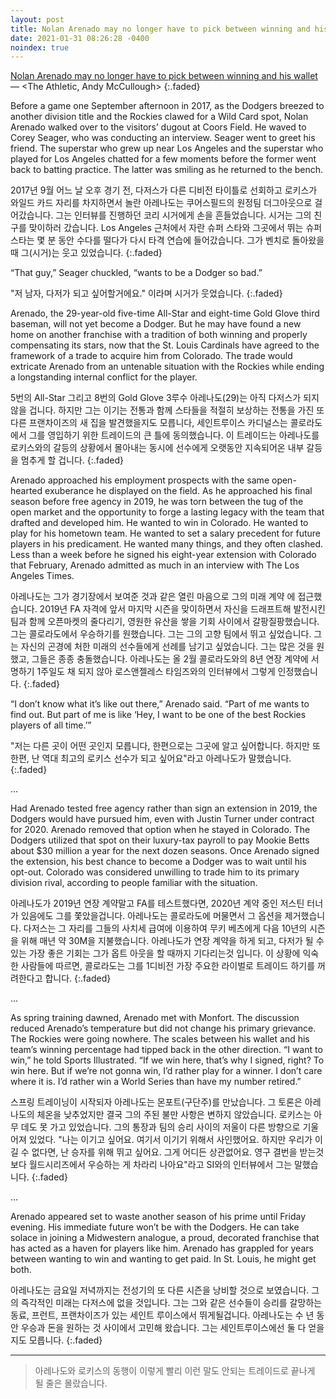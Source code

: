 ```yaml
---
layout: post
title: Nolan Arenado may no longer have to pick between winning and his wallet
date: 2021-01-31 08:26:28 -0400
noindex: true
---
```


[Nolan Arenado may no longer have to pick between winning and his wallet](https://theathletic.com/2353921/2021/01/29/nolan-arenado-may-no-longer-have-to-pick-between-winning-and-his-wallet/) &mdash; <The Athletic, Andy McCullough>
{:.faded}

Before a game one September afternoon in 2017, as the Dodgers breezed to another division title and the Rockies clawed for a Wild Card spot, Nolan Arenado walked over to the visitors’ dugout at Coors Field. He waved to Corey Seager, who was conducting an interview. Seager went to greet his friend. The superstar who grew up near Los Angeles and the superstar who played for Los Angeles chatted for a few moments before the former went back to batting practice. The latter was smiling as he returned to the bench.

2017년 9월 어느 날 오후 경기 전, 다저스가 다른 디비전 타이틀로 선회하고 로키스가 와일드 카드 자리를 차지하면서 놀란 아레나도는 쿠어스필드의 원정팀 더그아웃으로 걸어갔습니다. 그는 인터뷰를 진행하던 코리 시거에게 손을 흔들었습니다. 시거는 그의 친구를 맞이하러 갔습니다. Los Angeles 근처에서 자란 슈퍼 스타와 그곳에서 뛰는 슈퍼 스타는 몇 분 동안 수다를 떨다가 다시 타격 연습에 들어갔습니다. 그가 벤치로 돌아왔을 때 그(시거)는 웃고 있었습니다.
{:.faded}

“That guy,” Seager chuckled, “wants to be a Dodger so bad.”

"저 남자, 다저가 되고 싶어할거에요." 이라며 시거가 웃었습니다.
{:.faded}

Arenado, the 29-year-old five-time All-Star and eight-time Gold Glove third baseman, will not yet become a Dodger. But he may have found a new home on another franchise with a tradition of both winning and properly compensating its stars, now that the St. Louis Cardinals have agreed to the framework of a trade to acquire him from Colorado. The trade would extricate Arenado from an untenable situation with the Rockies while ending a longstanding internal conflict for the player.

5번의 All-Star 그리고 8번의 Gold Glove 3루수 아레나도(29)는 아직 다저스가 되지 않을 겁니다. 하지만 그는 이기는 전통과 함께 스타들을 적절히 보상하는 전통을 가진 또 다른 프랜차이즈의 새 집을 발견했을지도 모릅니다, 세인트루이스 카디널스는 콜로라도에서 그를 영입하기 위한 트레이드의 큰 틀에 동의했습니다. 이 트레이드는 아레나도를 로키스와의 갈등의 상황에서 몰아내는 동시에 선수에게 오랫동안 지속되어온 내부 갈등을 멈추게 할 겁니다.
{:.faded}

Arenado approached his employment prospects with the same open-hearted exuberance he displayed on the field. As he approached his final season before free agency in 2019, he was torn between the tug of the open market and the opportunity to forge a lasting legacy with the team that drafted and developed him. He wanted to win in Colorado. He wanted to play for his hometown team. He wanted to set a salary precedent for future players in his predicament. He wanted many things, and they often clashed. Less than a week before he signed his eight-year extension with Colorado that February, Arenado admitted as much in an interview with The Los Angeles Times.

아레나도는 그가 경기장에서 보여준 것과 같은 열린 마음으로 그의 미래 계약 에 접근했습니다. 2019년 FA 자격에 앞서 마지막 시즌을 맞이하면서 자신을 드래프트해 발전시킨 팀과 함께 오픈마켓의 줄다리기, 영원한 유산을 쌓을 기회 사이에서 갈팡질팡했습니다. 그는 콜로라도에서 우승하기를 원했습니다. 그는 그의 고향 팀에서 뛰고 싶었습니다. 그는 자신의 곤경에 처한 미래의 선수들에게 선례를 남기고 싶었습니다. 그는 많은 것을 원했고, 그들은 종종 충돌했습니다. 아레나도는 올 2월 콜로라도와의 8년 연장 계약에 서명하기 1주일도 채 되지 않아 로스앤젤레스 타임즈와의 인터뷰에서 그렇게 인정했습니다.
{:.faded}

“I don’t know what it’s like out there,” Arenado said. “Part of me wants to find out. But part of me is like ‘Hey, I want to be one of the best Rockies players of all time.’”

"저는 다른 곳이 어떤 곳인지 모릅니다, 한편으로는 그곳에 알고 싶어합니다. 하지만 또 한편, 난 역대 최고의 로키스 선수가 되고 싶어요"라고 아레나도가 말했습니다.
{:.faded}

...

Had Arenado tested free agency rather than sign an extension in 2019, the Dodgers would have pursued him, even with Justin Turner under contract for 2020. Arenado removed that option when he stayed in Colorado. The Dodgers utilized that spot on their luxury-tax payroll to pay Mookie Betts about $30 million a year for the next dozen seasons. Once Arenado signed the extension, his best chance to become a Dodger was to wait until his opt-out. Colorado was considered unwilling to trade him to its primary division rival, according to people familiar with the situation.

아레나도가 2019년 연장 계약말고 FA를 테스트했다면, 2020년 계약 중인 저스틴 터너가 있음에도 그를 쫓았을겁니다. 아레나도는 콜로라도에 머물면서 그 옵션을 제거했습니다. 다저스는 그 자리를 그들의 사치세 급여에 이용하여 무키 베츠에게 다음 10년의 시즌을 위해 매년 약 30M을 지불했습니다. 아레나도가 연장 계약을 하게 되고, 다저가 될 수 있는 가장 좋은 기회는 그가 옵트 아웃을 할 때까지 기다리는것 입니다. 이 상황에 익숙한 사람들에 따르면, 콜로라도는 그를 1디비전 가장 주요한 라이벌로 트레이드 하기를 꺼려한다고 합니다.
{:.faded}

...

As spring training dawned, Arenado met with Monfort. The discussion reduced Arenado’s temperature but did not change his primary grievance. The Rockies were going nowhere. The scales between his wallet and his team’s winning percentage had tipped back in the other direction. “I want to win,” he told Sports Illustrated. “If we win here, that’s why I signed, right? To win here. But if we’re not gonna win, I’d rather play for a winner. I don’t care where it is. I’d rather win a World Series than have my number retired.”

스프링 트레이닝이 시작되자 아레나도는 몬포트(구단주)를 만났습니다. 그 토론은 아레나도의 체온을 낮추었지만 결국 그의 주된 불만 사항은 변하지 않았습니다. 로키스는 아무 데도 못 가고 있었습니다. 그의 통장과 팀의 승리 사이의 저울이 다른 방향으로 기울어져 있었다. "나는 이기고 싶어요. 여기서 이기기 위해서 사인했어요. 하지만 우리가 이길 수 없다면, 난 승자를 위해 뛰고 싶어요. 그게 어디든 상관없어요. 영구 결번을 받는것보다 월드시리즈에서 우승하는 게 차라리 나아요"라고 SI와의 인터뷰에서 그는 말했습니다.
{:.faded}

...

Arenado appeared set to waste another season of his prime until Friday evening. His immediate future won’t be with the Dodgers. He can take solace in joining a Midwestern analogue, a proud, decorated franchise that has acted as a haven for players like him. Arenado has grappled for years between wanting to win and wanting to get paid. In St. Louis, he might get both.

아레나도는 금요일 저녁까지는 전성기의 또 다른 시즌을 낭비할 것으로 보였습니다. 그의 즉각적인 미래는 다저스에 없을 것입니다. 그는 그와 같은 선수들이 승리를 갈망하는 동료, 프런트, 프랜차이즈가 있는 세인트 루이스에서 뛰게될겁니다. 아레나도는 수 년 동안 우승과 돈을 원하는 것 사이에서 고민해 왔습니다. 그는 세인트루이스에선 둘 다 얻을지도 모릅니다.
{:.faded}

---

> 아레나도와 로키스의 동행이 이렇게 빨리 이런 말도 안되는 트레이드로 끝나게 될 줄은 몰랐습니다. 
